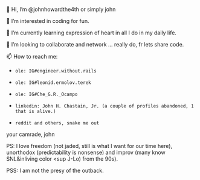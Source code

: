
👋 Hi, I’m @johnhowardthe4th or simply john

👀 I’m interested in coding for fun.

🌱 I’m currently learning expression of heart in all I do in my daily life.

💞️ I’m looking to collaborate and network ... really do, fr lets share code. 

📫 How to reach me:

-     ole: IG#engineer.without.rails
-     ole: IG#leonid.ermolov.terek
-     ole: IG#Che_G.R._Ocampo
-     linkedin: John H. Chastain, Jr. (a couple of profiles abandoned, 1 that is alive.)
-     reddit and others, snake me out
  
your camrade, john

PS: I love freedom (not jaded, still is what I want for our time here), 
    unorthodox (predictability is nonsense) 
    and improv (many know SNL&inliving color <sup J-Lo) from the 90s).

PSS: I am not the presy of the outback.
<!---
johnhowardthe4th/johnhowardthe4th is a ✨ special ✨ repository because its `README.md` (this file) appears on your GitHub profile.
You can click the Preview link to take a look at your changes.
--->
